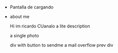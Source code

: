 
- Pantalla de cargando

- about me

   Hi im ricardo CUanalo
    a lite description


     a single photo


    div with button to sendme a mail
    overflow prev div
